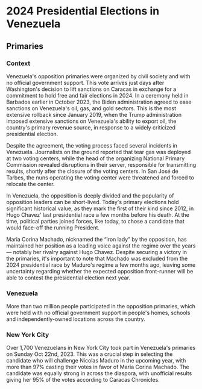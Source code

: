 # 2024 Presidential Elections in Venezuela

## Primaries

### Context

Venezuela's opposition primaries were organized by civil society and with no official government support. This vote arrives just days after Washington's decision to lift sanctions on Caracas in exchange for a commitment to hold free and fair elections in 2024. In a ceremony held in Barbados earlier in October 2023, the Biden administration agreed to ease sanctions on Venezuela's oil, gas, and gold sectors. This is the most extensive rollback since January 2019, when the Trump administration imposed extensive sanctions on Venezuela's ability to export oil, the country's primary revenue source, in response to a widely criticized presidential election.

Despite the agreement, the voting process faced several incidents in Venezuela. Journalists on the ground reported that tear gas was deployed at two voting centers, while the head of the organizing National Primary Commission revealed disruptions in their server, responsible for transmitting results, shortly after the closure of the voting centers. In San José de Tarbes, the nuns operating the voting center were threatened and forced to relocate the center.

In Venezuela, the opposition is deeply divided and the popularity of opposition leaders can be short-lived. Today's primary elections hold significant historical value, as they mark the first of their kind since 2012, in Hugo Chavez’ last presidential race a few months before his death. At the time, political parties joined forces, like today, to chose a candidate that would face-off the running President.

Maria Corina Machado, nicknamed the “iron lady” by the opposition, has maintained her position as a leading voice against the regime over the years — notably her rivalry against Hugo Chavez. Despite securing a victory in the primaries, it's important to note that Machado was excluded from the 2024 presidential race by Maduro's regime a few months ago, leaving some uncertainty regarding whether the expected opposition front-runner will be able to contest the presidential election next year. 

### Venezuela

More than two million people participated in the opposition primaries, which were held with no official government support in people's homes, schools and independently-owned locations across the country.

### New York City

Over 1,700 Venezuelans in New York City took part in Venezuela's primaries on Sunday Oct 22nd, 2023. This was a crucial step in selecting the candidate who will challenge Nicolas Maduro in the upcoming year, with more than 97% casting their votes in favor of Maria Corina Machado. The candidate was equally strong in across the diaspora, with unofficial results giving her 95% of the votes according to Caracas Chronicles.
